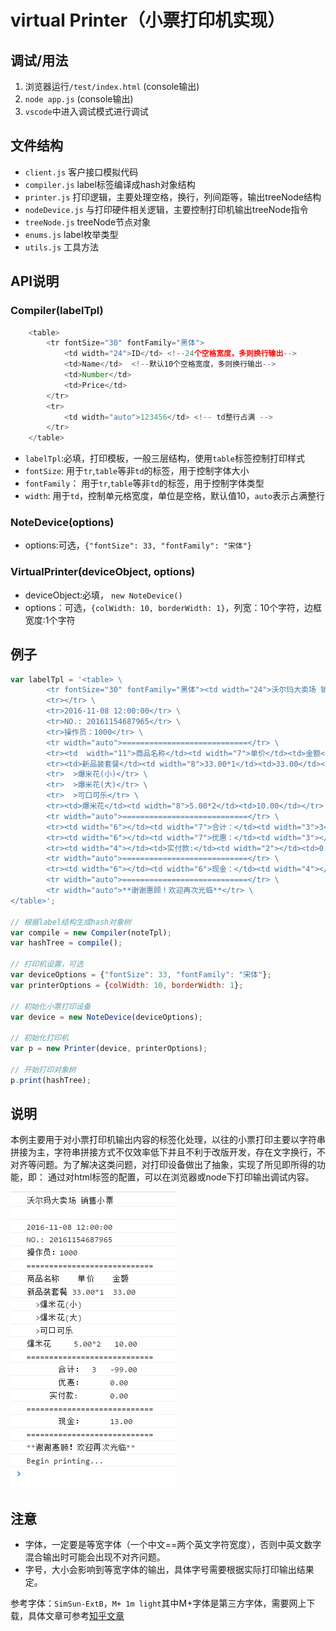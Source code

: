 # virtual Printer（小票打印机实现）
## 调试/用法
1. 浏览器运行`/test/index.html` (console输出)
2. `node app.js` (console输出)
3. `vscode`中进入调试模式进行调试

## 文件结构
* `client.js` 客户接口模拟代码
* `compiler.js` label标签编译成hash对象结构
* `printer.js` 打印逻辑，主要处理空格，换行，列间距等，输出treeNode结构
* `nodeDevice.js` 与打印硬件相关逻辑，主要控制打印机输出treeNode指令
* `treeNode.js` treeNode节点对象
* `enums.js` label枚举类型
* `utils.js` 工具方法

## API说明
### Compiler(labelTpl)
```javascript
    <table>
        <tr fontSize="30" fontFamily="黑体">
            <td width="24">ID</td> <!--24个空格宽度，多则换行输出-->
            <td>Name</td>  <!--默认10个空格宽度，多则换行输出-->
            <td>Number</td>
            <td>Price</td>
        </tr>
        <tr>
            <td width="auto">123456</td> <!-- td整行占满 -->
        </tr>
    </table>
```
* `labelTpl`:必填，打印模板，一般三层结构，使用`table`标签控制打印样式
* `fontSize`: 用于`tr`,`table`等非`td`的标签，用于控制字体大小
* `fontFamily`： 用于`tr`,`table`等非`td`的标签，用于控制字体类型
* `width`: 用于`td`，控制单元格宽度，单位是空格，默认值10，`auto`表示占满整行


### NoteDevice(options)
* options:可选，`{"fontSize": 33, "fontFamily": "宋体"}`

### VirtualPrinter(deviceObject, options)
* deviceObject:必填， `new NoteDevice()`
* options：可选，`{colWidth: 10, borderWidth: 1}`，列宽：10个字符，边框宽度:1个字符

## 例子
```javascript
var labelTpl = '<table> \
        <tr fontSize="30" fontFamily="黑体"><td width="24">沃尔玛大卖场 销售小票</td></tr> \
        <tr></tr> \
        <tr>2016-11-08 12:00:00</tr> \
        <tr>NO.: 20161154687965</tr> \
        <tr>操作员：1000</tr> \
        <tr width="auto">============================</tr> \
        <tr><td  width="11">商品名称</td><td width="7">单价</td><td>金额</td></tr> \
        <tr><td>新品装套餐</td><td width="8">33.00*1</td><td>33.00</td></tr> \
        <tr>  >爆米花(小)</tr> \
        <tr>  >爆米花(大)</tr> \
        <tr>  >可口可乐</tr> \
        <tr><td>爆米花</td><td width="8">5.00*2</td><td>10.00</td></tr> \
        <tr width="auto">============================</tr> \
        <tr><td width="6"></td><td width="7">合计：</td><td width="3">3</td><td>-99.00</td></tr> \
        <tr><td width="6"></td><td width="7">优惠：</td><td width="3"></td><td>0.00</td></tr> \
        <tr><td width="4"></td><td>实付款:</td><td width="2"></td><td>0.00</td></tr> \
        <tr width="auto">============================</tr> \
        <tr><td width="6"></td><td width="6">现金：</td><td width="4"></td><td>13.00</td></tr> \
        <tr width="auto">============================</tr> \
        <tr width="auto">**谢谢惠顾！欢迎再次光临**</tr> \
</table>';

// 根据label结构生成hash对象树
var compile = new Compiler(noteTpl);
var hashTree = compile();

// 打印机设置，可选
var deviceOptions = {"fontSize": 33, "fontFamily": "宋体"};
var printerOptions = {colWidth: 10, borderWidth: 1};

// 初始化小票打印设备
var device = new NoteDevice(deviceOptions);

// 初始化打印机
var p = new Printer(device, printerOptions);

// 开始打印对象树
p.print(hashTree);
```

## 说明
本例主要用于对小票打印机输出内容的标签化处理，以往的小票打印主要以字符串拼接为主，字符串拼接方式不仅效率低下并且不利于改版开发，存在文字换行，不对齐等问题。为了解决这类问题，对打印设备做出了抽象，实现了所见即所得的功能，即：
通过对html标签的配置，可以在浏览器或node下打印输出调试内容。

![](images/printing.png)

## 注意
* 字体，一定要是等宽字体（一个中文==两个英文字符宽度），否则中英文数字混合输出时可能会出现不对齐问题。
* 字号，大小会影响到等宽字体的输出，具体字号需要根据实际打印输出结果定。

参考字体：`SimSun-ExtB`，`M+ 1m light`其中M+字体是第三方字体，需要网上下载，具体文章可参考[知乎文章](https://www.zhihu.com/question/27629845/answer/103894785)